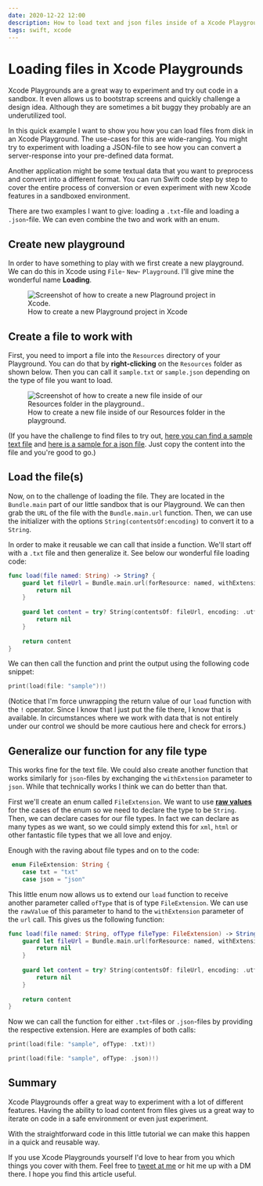 ```yaml
---
date: 2020-12-22 12:00
description: How to load text and json files inside of a Xcode Playground.
tags: swift, xcode
---
```


# Loading files in Xcode Playgrounds

Xcode Playgrounds are a great way to experiment and try out code in a sandbox. It even allows us to bootstrap screens and quickly challenge a design idea. Although they are sometimes a bit buggy they probably are an underutilized tool.

In this quick example I want to show you how you can load files from disk in an Xcode Playground. The use-cases for this are wide-ranging. You might try to experiment with loading a JSON-file to see how you can convert a server-response into your pre-defined data format. 

Another application might be some textual data that you want to preprocess and convert into a different format. You can run Swift code step by step to cover the entire process of conversion or even experiment with new Xcode features in a sandboxed environment.

There are two examples I want to give: loading a `.txt`-file and loading a `.json`-file. We can even combine the two and work with an enum.

## Create new playground

In order to have something to play with we first create a new playground. We can do this in Xcode using `File`- `New`- `Playground`. I'll give mine the wonderful name **Loading**.

<figure>
    <img class="medium-image" src="../../images/posts/loading-files-in-playgrounds/create-new-project.png" alt="Screenshot of how to create a new Plaground project in Xcode." />
    <figcaption>How to create a new Playground project in Xcode</figcaption>
</figure>


## Create a file to work with

First, you need to import a file into the `Resources` directory of your Playground. You can do that by **right-clicking** on the `Resources`  folder as shown below. Then you can call it `sample.txt` or `sample.json` depending on the type of file you want to load. 

<figure>
    <img class="medium-image" src="../../images/posts/loading-files-in-playgrounds/create-new-file.png" alt="Screenshot of how to create a new file inside of our Resources folder in the playground.." />
    <figcaption>How to create a new file inside of our Resources folder in the playground.</figcaption>
</figure>

(If you have the challenge to find files to try out, [here you can find a sample text file](https://www.le.ac.uk/oerresources/bdra/html/resources/example.txt) and [here is a sample for a json file](https://tools.learningcontainer.com/sample-json.json). Just copy the content into the file and you're good to go.)

## Load the file(s)

Now, on to the challenge of loading the file. They are located in the `Bundle.main` part of our little sandbox that is our Playground. We can then grab the `URL` of the file with the `Bundle.main.url` function. Then, we can use the initializer with the options `String(contentsOf:encoding)` to convert it to a `String`.

In order to make it reusable we can call that inside a function. We'll start off with a `.txt` file and then generalize it. See below our wonderful file loading code:

```swift
func load(file named: String) -> String? {
    guard let fileUrl = Bundle.main.url(forResource: named, withExtension: "txt") else {
        return nil
    }
    
    guard let content = try? String(contentsOf: fileUrl, encoding: .utf8) else {
        return nil
    }
    
    return content
}
```

We can then call the function and print the output using the following code snippet:

```swift
print(load(file: "sample")!)
```

(Notice that I'm force unwrapping the  return value of our `load` function with the `!` operator. Since I know that I just put the file there, I know that is available. In circumstances where we work with data that is not entirely under our control we should be more cautious here and check for errors.)

## Generalize our function for any file type

This works fine for the text file. We could also create another function that works similarly for `json`-files by exchanging the `withExtension` parameter to `json`. While that technically works I think we can do better than that.

First we'll create an enum called `FileExtension`. We want to use **[raw values](https://docs.swift.org/swift-book/LanguageGuide/Enumerations.html)** for the cases of the enum so we need to declare the type to be `String`. Then, we can declare cases for our file types. In fact we can declare as many types as we want, so we could simply extend this for `xml`, `html` or other fantastic file types that we all love and enjoy.

Enough with the raving about file types and on to the code:

```swift
 enum FileExtension: String {
    case txt = "txt"
    case json = "json"

```

This little enum now allows us to extend our `load` function to receive another parameter called `ofType` that is of type `FileExtension`.  We can use the `rawValue` of this parameter to hand to the `withExtension` parameter of the `url` call. This gives us the following function:

```swift
func load(file named: String, ofType fileType: FileExtension) -> String? {
    guard let fileUrl = Bundle.main.url(forResource: named, withExtension: fileType.rawValue) else {
        return nil
    }
    
    guard let content = try? String(contentsOf: fileUrl, encoding: .utf8) else {
        return nil
    }
    
    return content
}
```

Now we can call the function for either `.txt`-files or `.json`-files by providing the respective extension. Here are examples of both calls:

```swift
print(load(file: "sample", ofType: .txt)!)

print(load(file: "sample", ofType: .json)!)
```

## Summary

Xcode Playgrounds offer a great way to experiment with a lot of different features. Having the ability to load content from files gives us a great way to iterate on code in a safe environment or even just experiment.

With the straightforward code in this little tutorial we can make this happen in a quick and reusable way.  

If you use Xcode Playgrounds yourself I'd love to hear from you which things you cover with them. Feel free to [tweet at me](https://twitter.com/stefanjblos) or hit me up with a DM there. I hope you find this article useful.
